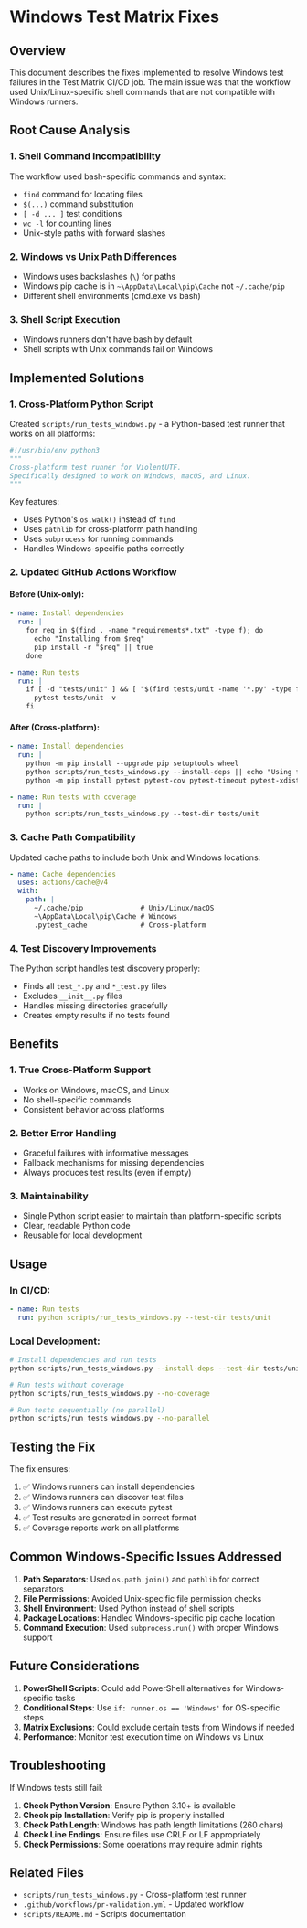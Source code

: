 # Windows Test Matrix Fixes

## Overview

This document describes the fixes implemented to resolve Windows test failures in the Test Matrix CI/CD job. The main issue was that the workflow used Unix/Linux-specific shell commands that are not compatible with Windows runners.

## Root Cause Analysis

### 1. **Shell Command Incompatibility**
The workflow used bash-specific commands and syntax:
- `find` command for locating files
- `$(...)` command substitution
- `[ -d ... ]` test conditions
- `wc -l` for counting lines
- Unix-style paths with forward slashes

### 2. **Windows vs Unix Path Differences**
- Windows uses backslashes (`\`) for paths
- Windows pip cache is in `~\AppData\Local\pip\Cache` not `~/.cache/pip`
- Different shell environments (cmd.exe vs bash)

### 3. **Shell Script Execution**
- Windows runners don't have bash by default
- Shell scripts with Unix commands fail on Windows

## Implemented Solutions

### 1. **Cross-Platform Python Script**

Created `scripts/run_tests_windows.py` - a Python-based test runner that works on all platforms:

```python
#!/usr/bin/env python3
"""
Cross-platform test runner for ViolentUTF.
Specifically designed to work on Windows, macOS, and Linux.
"""
```

Key features:
- Uses Python's `os.walk()` instead of `find`
- Uses `pathlib` for cross-platform path handling
- Uses `subprocess` for running commands
- Handles Windows-specific paths correctly

### 2. **Updated GitHub Actions Workflow**

#### Before (Unix-only):
```yaml
- name: Install dependencies
  run: |
    for req in $(find . -name "requirements*.txt" -type f); do
      echo "Installing from $req"
      pip install -r "$req" || true
    done

- name: Run tests
  run: |
    if [ -d "tests/unit" ] && [ "$(find tests/unit -name '*.py' -type f | wc -l)" -gt 1 ]; then
      pytest tests/unit -v
    fi
```

#### After (Cross-platform):
```yaml
- name: Install dependencies
  run: |
    python -m pip install --upgrade pip setuptools wheel
    python scripts/run_tests_windows.py --install-deps || echo "Using fallback"
    python -m pip install pytest pytest-cov pytest-timeout pytest-xdist

- name: Run tests with coverage
  run: |
    python scripts/run_tests_windows.py --test-dir tests/unit
```

### 3. **Cache Path Compatibility**

Updated cache paths to include both Unix and Windows locations:

```yaml
- name: Cache dependencies
  uses: actions/cache@v4
  with:
    path: |
      ~/.cache/pip              # Unix/Linux/macOS
      ~\AppData\Local\pip\Cache # Windows
      .pytest_cache             # Cross-platform
```

### 4. **Test Discovery Improvements**

The Python script handles test discovery properly:
- Finds all `test_*.py` and `*_test.py` files
- Excludes `__init__.py` files
- Handles missing directories gracefully
- Creates empty results if no tests found

## Benefits

### 1. **True Cross-Platform Support**
- Works on Windows, macOS, and Linux
- No shell-specific commands
- Consistent behavior across platforms

### 2. **Better Error Handling**
- Graceful failures with informative messages
- Fallback mechanisms for missing dependencies
- Always produces test results (even if empty)

### 3. **Maintainability**
- Single Python script easier to maintain than platform-specific scripts
- Clear, readable Python code
- Reusable for local development

## Usage

### In CI/CD:
```yaml
- name: Run tests
  run: python scripts/run_tests_windows.py --test-dir tests/unit
```

### Local Development:
```bash
# Install dependencies and run tests
python scripts/run_tests_windows.py --install-deps --test-dir tests/unit

# Run tests without coverage
python scripts/run_tests_windows.py --no-coverage

# Run tests sequentially (no parallel)
python scripts/run_tests_windows.py --no-parallel
```

## Testing the Fix

The fix ensures:
1. ✅ Windows runners can install dependencies
2. ✅ Windows runners can discover test files
3. ✅ Windows runners can execute pytest
4. ✅ Test results are generated in correct format
5. ✅ Coverage reports work on all platforms

## Common Windows-Specific Issues Addressed

1. **Path Separators**: Used `os.path.join()` and `pathlib` for correct separators
2. **File Permissions**: Avoided Unix-specific file permission checks
3. **Shell Environment**: Used Python instead of shell scripts
4. **Package Locations**: Handled Windows-specific pip cache location
5. **Command Execution**: Used `subprocess.run()` with proper Windows support

## Future Considerations

1. **PowerShell Scripts**: Could add PowerShell alternatives for Windows-specific tasks
2. **Conditional Steps**: Use `if: runner.os == 'Windows'` for OS-specific steps
3. **Matrix Exclusions**: Could exclude certain tests from Windows if needed
4. **Performance**: Monitor test execution time on Windows vs Linux

## Troubleshooting

If Windows tests still fail:

1. **Check Python Version**: Ensure Python 3.10+ is available
2. **Check pip Installation**: Verify pip is properly installed
3. **Check Path Length**: Windows has path length limitations (260 chars)
4. **Check Line Endings**: Ensure files use CRLF or LF appropriately
5. **Check Permissions**: Some operations may require admin rights

## Related Files

- `scripts/run_tests_windows.py` - Cross-platform test runner
- `.github/workflows/pr-validation.yml` - Updated workflow
- `scripts/README.md` - Scripts documentation